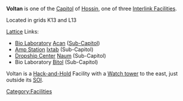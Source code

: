 **Voltan** is one of the [Capitol](/Capitol "wikilink") of
[Hossin](/Hossin "wikilink"), one of three [Interlink
Facilities](/Interlink_Facility "wikilink").

Located in grids K13 and L13

[Lattice](/Lattice "wikilink") Links:

- [Bio Laboratory](/Bio_Laboratory "wikilink") [Acan](/Acan "wikilink")
  ([Sub-Capitol](/Sub-Capitol "wikilink"))
- [Amp Station](/Amp_Station "wikilink") [Ixtab](/Ixtab "wikilink")
  (Sub-Capitol)
- [Dropship Center](/Dropship_Center "wikilink")
  [Naum](/Naum "wikilink") (Sub-Capitol)
- Bio Laboratory [Bitol](/Bitol "wikilink") (Sub-Capitol)

Voltan is a [Hack-and-Hold](/Hack-and-Hold "wikilink") Facility with a
[Watch tower](/Watch_tower "wikilink") to the east, just outside its
[SOI](/SOI "wikilink").

[Category:Facilities](/Category:Facilities "wikilink")
